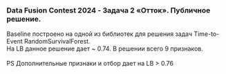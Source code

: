 <h3>Data Fusion Contest 2024 - Задача 2 «Отток». Публичное решение.</h3>
Baseline построено на одной из библиотек для решения задач Time-to-Event RandomSurvivalForest.<br>
На LB данное решение дает ~ 0.74. В решении всего 9 признаков.<br><br>
PS Дополнительные признаки и отбор дает на LB > 0.76<br>

